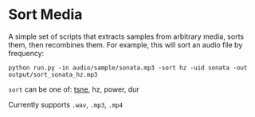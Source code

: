 # Sort Media

A simple set of scripts that extracts samples from arbitrary media, sorts them, then recombines them. For example, this will sort an audio file by frequency:

```
python run.py -in audio/sample/sonata.mp3 -sort hz -uid sonata -out output/sort_sonata_hz.mp3
```

`sort` can be one of: [tsne](https://lvdmaaten.github.io/tsne/), hz, power, dur

Currently supports `.wav`, `.mp3`, `.mp4`
